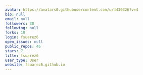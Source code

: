 ```yaml
---
avatar: https://avatars0.githubusercontent.com/u/4430326?v=4
bio: null
email: null
followers: 30
following: null
forks: 10
login: fsuarez6
open_issues: null
public_repos: 46
stars: 7
title: fsuarez6
user_type: User
website: fsuarez6.github.io
---
```

